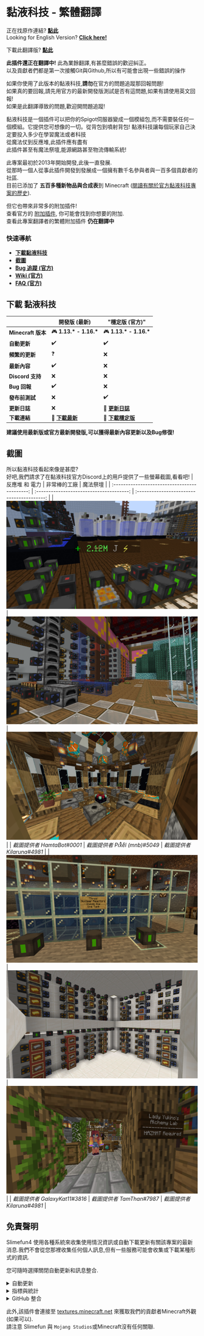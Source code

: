 # 黏液科技 - 繁體翻譯
正在找原作連結? [**點此**](https://github.com/TheBusyBiscuit/Slimefun4/blob/master/README.md#download-slimefun-4-original) <br>
Looking for English Version? [**Click here!**](#download-slimefun-4-original)

下載此翻譯版? [**點此**]()

**此插件還正在翻譯中!**
此為業餘翻譯,有甚麼錯誤的歡迎糾正。 <br>
以及貢獻者們都是第一次接觸Git與Github,所以有可能會出現一些錯誤的操作

如果你使用了此版本的黏液科技,**請勿**在官方的問題追蹤那回報問題! <br>
如果真的要回報,請先用官方的最新開發版測試是否有這問題,如果有請使用英文回報! <br>
如果是此翻譯導致的問題,歡迎開問題追蹤!

黏液科技是一個插件可以把你的Spigot伺服器變成一個模組包,而不需要裝任何一個模組。它提供您可想像的一切。從背包到噴射背包! 黏液科技讓每個玩家自己決定要投入多少在學習魔法或者科技<br>
從魔法仗到反應堆,此插件應有盡有<br>
此插件甚至有魔法祭壇,能源網路甚至物流傳輸系統!

此專案最初於2013年開始開發,此後一直發展.<br>
從那時一個人從事此插件開發到發展成一個擁有數千名參與者與一百多個貢獻者的社區.<br>
目前已添加了 **五百多種新物品與合成表**到 Minecraft ([閱讀有關於官方黏液科技專案的歷史](https://github.com/TheBusyBiscuit/Slimefun4/wiki/Slimefun-in-a-nutshell)).

但它也帶來非常多的附加插件!<br>
查看官方的 [附加插件](https://github.com/TheBusyBiscuit/Slimefun4/wiki/Addons), 你可能會找到你想要的附加. <br>
查看此專案翻譯者的繁體附加插件 **仍在翻譯中**

### 快速導航
* **[下載黏液科技](#下載-黏液科技)**
* **[截圖](#截圖)**
* **[Bug 追蹤 (官方)](https://github.com/TheBusyBiscuit/Slimefun4/issues)**
* **[Wiki (官方)](https://github.com/TheBusyBiscuit/Slimefun4/wiki)**
* **[FAQ (官方)](https://github.com/TheBusyBiscuit/Slimefun4/wiki/FAQ)**

## 下載 黏液科技

| | 開發版 (最新) | "穩定版 (官方)" |
| ------------------ | -------- | -------- |
| **Minecraft 版本** | :video_game: **1.13.\* - 1.16.\*** | :video_game: **1.13.\* - 1.16.\*** |
| **自動更新** | :heavy_check_mark: | :heavy_check_mark: | :x: |
| **頻繁的更新** | :question: | :x: |
| **最新內容** | :heavy_check_mark: | :x: |
| **Discord 支持** | :x: | :x: |
| **Bug 回報** | :heavy_check_mark: | :x: |
| **發布前測試** | :x: | :heavy_check_mark: |
| **更新日誌** | :x: | :memo: **[更新日誌](https://github.com/TheBusyBiscuit/Slimefun4/blob/master/CHANGELOG.md)** |
| **下載連結** | :floppy_disk: **[下載最新](https://github.com/xMikux/Slimefun4/releases)** | :floppy_disk: **[下載穩定版](https://thebusybiscuit.github.io/builds/TheBusyBiscuit/Slimefun4/stable/)** |

**建議使用最新版或官方最新開發版,可以獲得最新內容更新以及Bug修復!**

## 截圖
所以黏液科技看起來像是甚麼?<br>
好吧,我們請求了在黏液科技官方Discord上的用戶提供了一些螢幕截圖,看看吧!
|                 反應堆 和 電力                  |            非常棒的工廠             |          魔法祭壇           |
| :-------------------------------------------: | :--------------------------------------: | :----------------------------------------: |
| ![](https://raw.githubusercontent.com/Slimefun/Slimefun-Wiki/master/images/showcase1.png) | ![](https://raw.githubusercontent.com/Slimefun/Slimefun-Wiki/master/images/showcase6.png) | ![](https://raw.githubusercontent.com/Slimefun/Slimefun-Wiki/master/images/showcase5.png) |
| *截圖提供者 HamtaBot#0001* | *截圖提供者 Piͭxͪeͤl (mnb)#5049* | *截圖提供者 Kilaruna#4981* |
| ![](https://raw.githubusercontent.com/Slimefun/Slimefun-Wiki/master/images/showcase4.png) | ![](https://raw.githubusercontent.com/Slimefun/Slimefun-Wiki/master/images/showcase3.png) | ![](https://raw.githubusercontent.com/Slimefun/Slimefun-Wiki/master/images/showcase2.png) |
| *截圖提供者 GalaxyKat11#3816* | *截圖提供者 TamThan#7987* | *截圖提供者 Kilaruna#4981* |

## 免責聲明
Slimefun4 使用各種系統來收集使用情況資訊或自動下載更新有關該專案的最新消息.我們不會從您那裡收集任何個人訊息,但有一些服務可能會收集或下載某種形式的資訊. <br>

您可隨時選擇關閉自動更新和訊息整合.

<details>
  <summary>自動更新</summary>
  
Slimefun4 繁體翻譯版使用GitHub API以檢查和下載更新<br>
此設定默認是關閉的,但你可以開啟在`/plugins/Slimefun/config.yml`.<br>
**此功能未完成**
</details>

<details>
  <summary>指標與統計</summary>
  
Slimefun4 使用[bStats](https://bstats.org/plugin/bukkit/Slimefun/4574)來收集關此插件的匿名訊息.<br>
這僅出於統計目的,因為我們對伺服器/玩家如何使用此插件感到興趣.<br>
所有可用數據都是匿名和匯總,我們絕對不會看到單個伺服器訊息或玩家訊息.<br>
所有收集的均可公開訪問: https://bstats.org/plugin/bukkit/Slimefun/4574

您可以在此位置關閉統計 `/plugins/bStats/config.yml`.<br>
更多訊息請查看 [bStats' 隱私政策](https://bstats.org/privacy-policy)

安裝此插件時,會自動下載我們的[bStats 模塊](https://github.com/Slimefun/MetricsModule),該模塊將用於伺服器自動更新,與主插件無關.這樣,在出現嚴重性能問題的情況下,即時數據和對影響性能的洞察可能至關重要,我們可以自動向bStats模塊推出更新.
這些更新可以關閉在於 `/plugins/Slimefun/config.yml`.要關閉整個指標收集,請參見上面的段落

</details>

<details>
  <summary>GitHub 整合</summary>
  
最後, Slimefun4 連接至 https://api.github.com/ 以收集有關此開源專案的資訊.<br>
沒有任何有關於您或您的Minecraft伺服器訊息會發送到GitHub.

此訊息包括 (但不限於)
* 貢獻者列表,它們的用戶名稱與個人資料連結(來自儲存庫 `TheBusyBiscuit/Slimefun4`, `Slimefun/Slimefun-Wiki` 和 `Slimefun/Resourcepack`)
* 此儲存庫中的未解決問題數量
* 此處存庫中帶處力的拉取請求數量
* 此儲存庫中的星星數
* 此儲存庫的分叉數量
* 此儲存庫中的代碼字節數
* 對該儲存庫的最後一次提交日期
</details>

此外,該插件會連接至 [textures.minecraft.net](https://www.minecraft.net/en-us) 來獲取我們的貢獻者Minecraft外觀(如果可以).<br>
請注意 Slimefun 與 `Mojang Studios`或Minecraft沒有任何關聯.
